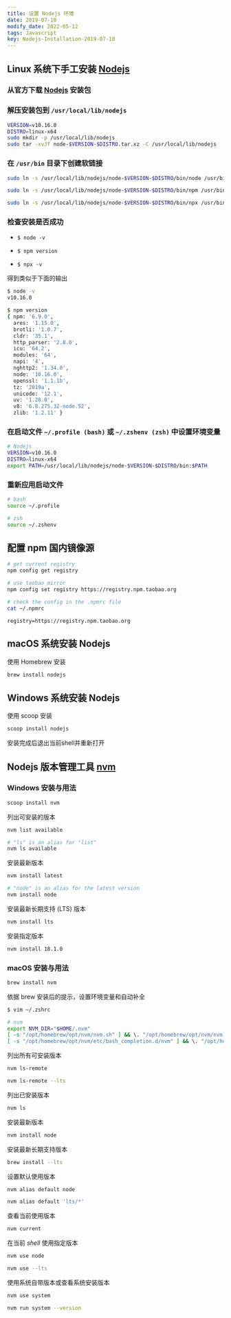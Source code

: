 ```yaml
---
title: 设置 Nodejs 环境
date: 2019-07-10
modify_date: 2022-05-12
tags: Javascript
key: Nodejs-Installation-2019-07-10
---
```


## Linux 系统下手工安装 [Nodejs](https://github.com/nodejs/help/wiki/Installation)

### 从官方下载 [Nodejs](https://nodejs.org/zh-cn/download/) 安装包

### 解压安装包到 `/usr/local/lib/nodejs`

```sh
VERSION=v10.16.0
DISTRO=linux-x64
sudo mkdir -p /usr/local/lib/nodejs
sudo tar -xvJf node-$VERSION-$DISTRO.tar.xz -C /usr/local/lib/nodejs
```

<!--more-->

### 在 `/usr/bin` 目录下创建软链接

```sh
sudo ln -s /usr/local/lib/nodejs/node-$VERSION-$DISTRO/bin/node /usr/bin/node

sudo ln -s /usr/local/lib/nodejs/node-$VERSION-$DISTRO/bin/npm /usr/bin/npm

sudo ln -s /usr/local/lib/nodejs/node-$VERSION-$DISTRO/bin/npx /usr/bin/npx
```

### 检查安装是否成功

- `$ node -v`

- `$ npm version`
  
- `$ npx -v`

得到类似于下面的输出

```sh
$ node -v
v10.16.0

$ npm version
{ npm: '6.9.0',
  ares: '1.15.0',
  brotli: '1.0.7',
  cldr: '35.1',
  http_parser: '2.8.0',
  icu: '64.2',
  modules: '64',
  napi: '4',
  nghttp2: '1.34.0',
  node: '10.16.0',
  openssl: '1.1.1b',
  tz: '2019a',
  unicode: '12.1',
  uv: '1.28.0',
  v8: '6.8.275.32-node.52',
  zlib: '1.2.11' }
```

### 在启动文件 `~/.profile (bash)` 或 `~/.zshenv (zsh)` 中设置环境变量

```sh
# Nodejs
VERSION=v10.16.0
DISTRO=linux-x64
export PATH=/usr/local/lib/nodejs/node-$VERSION-$DISTRO/bin:$PATH
```

### 重新应用启动文件

```sh
# bash
source ~/.profile

# zsh
source ~/.zshenv
```

## 配置 npm 国内镜像源

```sh
# get current registry
npm config get registry

# use taobao mirror
npm config set registry https://registry.npm.taobao.org

# check the config in the .npmrc file
cat ~/.npmrc
```

```text
registry=https://registry.npm.taobao.org
```

## macOS 系统安装 Nodejs

使用 Homebrew 安装

```sh
brew install nodejs
```

## Windows 系统安装 Nodejs

使用 scoop 安装

```sh
scoop install nodejs
```

安装完成后退出当前shell并重新打开

## Nodejs 版本管理工具 [nvm](https://github.com/nvm-sh/nvm)

### Windows 安装与用法

```sh
scoop install nvm
```

列出可安装的版本

```sh
nvm list available

# "ls" is an alias for "list"
nvm ls available
```

安装最新版本

```sh
nvm install latest

# "node" is an alias for the latest version
nvm install node
```

安装最新长期支持 (LTS) 版本

```sh
nvm install lts
```

安装指定版本

```sh
nvm install 18.1.0
```

### macOS 安装与用法

```sh
brew install nvm
```

依据 brew 安装后的提示，设置环境变量和自动补全

```sh
$ vim ~/.zshrc

# nvm
export NVM_DIR="$HOME/.nvm"
[ -s "/opt/homebrew/opt/nvm/nvm.sh" ] && \. "/opt/homebrew/opt/nvm/nvm.sh"  # This loads nvm
[ -s "/opt/homebrew/opt/nvm/etc/bash_completion.d/nvm" ] && \. "/opt/homebrew/opt/nvm/etc/bash_completion.d/nvm"  # This loads nvm bash_completion
```

列出所有可安装版本

```sh
nvm ls-remote

nvm ls-remote --lts
```

列出已安装版本

```sh
nvm ls
```

安装最新版本

```sh
nvm install node
```

安装最新长期支持版本

```sh
brew install --lts
```

设置默认使用版本

```sh
nvm alias default node

nvm alias default 'lts/*'
```

查看当前使用版本

```sh
nvm current
```

在当前 *shell* 使用指定版本

```sh
nvm use node

nvm use --lts
```

使用系统自带版本或查看系统安装版本

```sh
nvm use system

nvm run system --version
```
